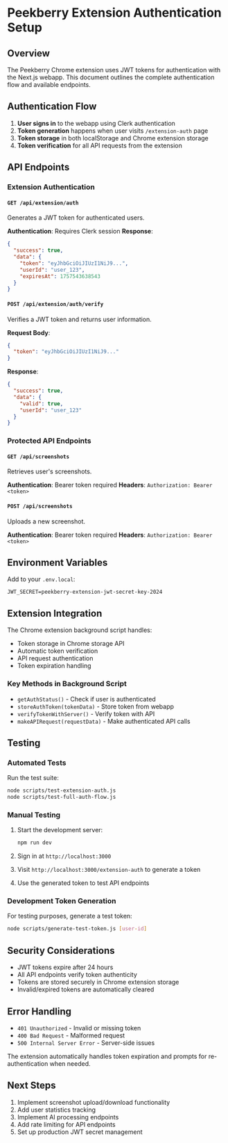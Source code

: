 # Peekberry Extension Authentication Setup

## Overview

The Peekberry Chrome extension uses JWT tokens for authentication with the Next.js webapp. This document outlines the complete authentication flow and available endpoints.

## Authentication Flow

1. **User signs in** to the webapp using Clerk authentication
2. **Token generation** happens when user visits `/extension-auth` page
3. **Token storage** in both localStorage and Chrome extension storage
4. **Token verification** for all API requests from the extension

## API Endpoints

### Extension Authentication

#### `GET /api/extension/auth`

Generates a JWT token for authenticated users.

**Authentication**: Requires Clerk session
**Response**:

```json
{
  "success": true,
  "data": {
    "token": "eyJhbGciOiJIUzI1NiJ9...",
    "userId": "user_123",
    "expiresAt": 1757543638543
  }
}
```

#### `POST /api/extension/auth/verify`

Verifies a JWT token and returns user information.

**Request Body**:

```json
{
  "token": "eyJhbGciOiJIUzI1NiJ9..."
}
```

**Response**:

```json
{
  "success": true,
  "data": {
    "valid": true,
    "userId": "user_123"
  }
}
```

### Protected API Endpoints

#### `GET /api/screenshots`

Retrieves user's screenshots.

**Authentication**: Bearer token required
**Headers**: `Authorization: Bearer <token>`

#### `POST /api/screenshots`

Uploads a new screenshot.

**Authentication**: Bearer token required
**Headers**: `Authorization: Bearer <token>`

## Environment Variables

Add to your `.env.local`:

```env
JWT_SECRET=peekberry-extension-jwt-secret-key-2024
```

## Extension Integration

The Chrome extension background script handles:

- Token storage in Chrome storage API
- Automatic token verification
- API request authentication
- Token expiration handling

### Key Methods in Background Script

- `getAuthStatus()` - Check if user is authenticated
- `storeAuthToken(tokenData)` - Store token from webapp
- `verifyTokenWithServer()` - Verify token with API
- `makeAPIRequest(requestData)` - Make authenticated API calls

## Testing

### Automated Tests

Run the test suite:

```bash
node scripts/test-extension-auth.js
node scripts/test-full-auth-flow.js
```

### Manual Testing

1. Start the development server:

   ```bash
   npm run dev
   ```

2. Sign in at `http://localhost:3000`

3. Visit `http://localhost:3000/extension-auth` to generate a token

4. Use the generated token to test API endpoints

### Development Token Generation

For testing purposes, generate a test token:

```bash
node scripts/generate-test-token.js [user-id]
```

## Security Considerations

- JWT tokens expire after 24 hours
- All API endpoints verify token authenticity
- Tokens are stored securely in Chrome extension storage
- Invalid/expired tokens are automatically cleared

## Error Handling

- `401 Unauthorized` - Invalid or missing token
- `400 Bad Request` - Malformed request
- `500 Internal Server Error` - Server-side issues

The extension automatically handles token expiration and prompts for re-authentication when needed.

## Next Steps

1. Implement screenshot upload/download functionality
2. Add user statistics tracking
3. Implement AI processing endpoints
4. Add rate limiting for API endpoints
5. Set up production JWT secret management
